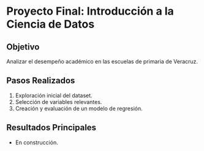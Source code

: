 # Proyecto Final: Introducción a la Ciencia de Datos
## Objetivo
Analizar el desempeño académico en las escuelas de primaria de Veracruz.

## Pasos Realizados
1. Exploración inicial del dataset.
2. Selección de variables relevantes.
3. Creación y evaluación de un modelo de regresión.

## Resultados Principales
- En construcción.
